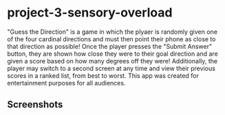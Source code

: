 # project-3-sensory-overload
"Guess the Direction" is a game in which the plyaer is randomly given one of the four cardinal directions and must then point their phone as close to that direction as possible! Once the player presses the "Submit Answer" button, they are shown how close they were to their goal direction and are given a score based on how many degrees off they were! Additionally, the player may switch to a second screen at any time and view their previous scores in a ranked list, from best to worst. This app was 
created for entertainment purposes for all audiences.

## Screenshots
